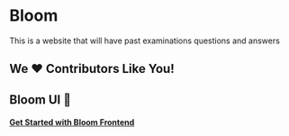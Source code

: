# Bloom
This is a website that will have past examinations questions and answers

## We :heart: Contributors Like You!

## Bloom UI :blue_heart:
#### [Get Started with Bloom Frontend](https://github.com/Developer-Student-Club/Bloom/blob/main/Frontend.md)

